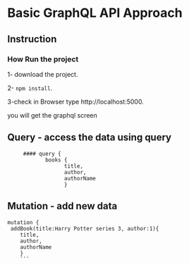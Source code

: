 
# Basic GraphQL API Approach

## Instruction

### How Run the project

1- download the project.

2- ``` npm install ```.

3-check in Browser type http://localhost:5000.

you will get the graphql screen 

## Query - access  the data using  query

```  
     #### query {
            books {
                  title,
                  author,
                  authorName
                  } 
  ```

## Mutation - add new data 

```
mutation {
 addBook(title:Harry Potter series 3, author:1){
    title,
    author,
    authorName
    }
    ```

